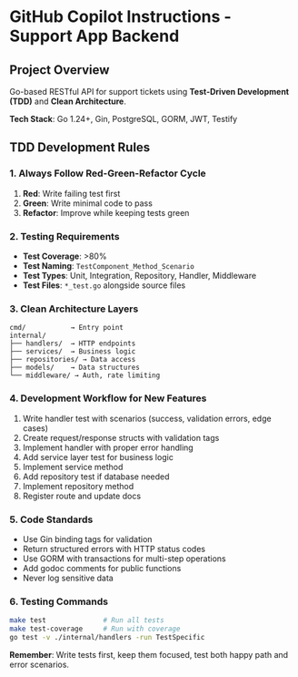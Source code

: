 # GitHub Copilot Instructions - Support App Backend

## Project Overview
Go-based RESTful API for support tickets using **Test-Driven Development (TDD)** and **Clean Architecture**.

**Tech Stack**: Go 1.24+, Gin, PostgreSQL, GORM, JWT, Testify

## TDD Development Rules

### 1. Always Follow Red-Green-Refactor Cycle
1. **Red**: Write failing test first
2. **Green**: Write minimal code to pass
3. **Refactor**: Improve while keeping tests green

### 2. Testing Requirements
- **Test Coverage**: >80%
- **Test Naming**: `TestComponent_Method_Scenario`
- **Test Types**: Unit, Integration, Repository, Handler, Middleware
- **Test Files**: `*_test.go` alongside source files

### 3. Clean Architecture Layers
```
cmd/           → Entry point
internal/
├── handlers/  → HTTP endpoints
├── services/  → Business logic
├── repositories/ → Data access
├── models/    → Data structures
└── middleware/ → Auth, rate limiting
```

### 4. Development Workflow for New Features
1. Write handler test with scenarios (success, validation errors, edge cases)
2. Create request/response structs with validation tags
3. Implement handler with proper error handling
4. Add service layer test for business logic
5. Implement service method
6. Add repository test if database needed
7. Implement repository method
8. Register route and update docs

### 5. Code Standards
- Use Gin binding tags for validation
- Return structured errors with HTTP status codes
- Use GORM with transactions for multi-step operations
- Add godoc comments for public functions
- Never log sensitive data

### 6. Testing Commands
```bash
make test              # Run all tests
make test-coverage     # Run with coverage
go test -v ./internal/handlers -run TestSpecific
```

**Remember**: Write tests first, keep them focused, test both happy path and error scenarios.